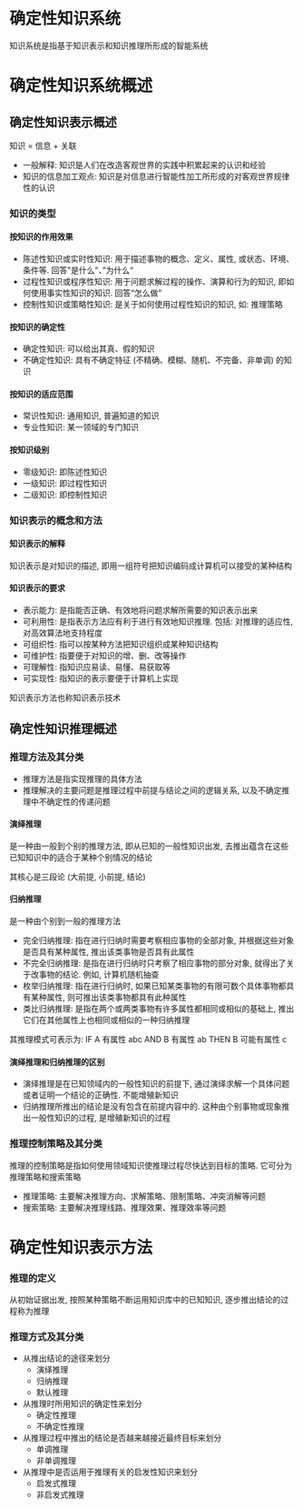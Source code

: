 # 确定性知识系统

知识系统是指基于知识表示和知识推理所形成的智能系统

# 确定性知识系统概述

## 确定性知识表示概述

知识 = 信息 + 关联

- 一般解释: 知识是人们在改造客观世界的实践中积累起来的认识和经验
- 知识的信息加工观点: 知识是对信息进行智能性加工所形成的对客观世界规律性的认识

### 知识的类型

#### 按知识的作用效果

- 陈述性知识或实时性知识: 用于描述事物的概念、定义、属性, 或状态、环境、条件等. 回答"是什么"、”为什么“
- 过程性知识或程序性知识: 用于问题求解过程的操作、演算和行为的知识, 即如何使用事实性知识的知识. 回答“怎么做”
- 控制性知识或策略性知识: 是关于如何使用过程性知识的知识, 如: 推理策略

#### 按知识的确定性

- 确定性知识: 可以给出其真、假的知识
- 不确定性知识: 具有不确定特征 (不精确、模糊、随机、不完备、非单调) 的知识

#### 按知识的适应范围

- 常识性知识: 通用知识, 普遍知道的知识
- 专业性知识: 某一领域的专门知识

#### 按知识级别

- 零级知识: 即陈述性知识
- 一级知识: 即过程性知识
- 二级知识: 即控制性知识

### 知识表示的概念和方法

#### 知识表示的解释

知识表示是对知识的描述, 即用一组符号把知识编码成计算机可以接受的某种结构

#### 知识表示的要求

- 表示能力: 是指能否正确、有效地将问题求解所需要的知识表示出来
- 可利用性: 是指表示方法应有利于进行有效地知识推理. 包括: 对推理的适应性, 对高效算法地支持程度
- 可组织性: 指可以按某种方法把知识组织成某种知识结构
- 可维护性: 指要便于对知识的增、删、改等操作
- 可理解性: 指知识应易读、易懂、易获取等
- 可实现性: 指知识的表示要便于计算机上实现

知识表示方法也称知识表示技术

## 确定性知识推理概述

### 推理方法及其分类

- 推理方法是指实现推理的具体方法
- 推理解决的主要问题是推理过程中前提与结论之间的逻辑关系, 以及不确定推理中不确定性的传递问题

#### 演绎推理

是一种由一般到个别的推理方法, 即从已知的一般性知识出发, 去推出蕴含在这些已知知识中的适合于某种个别情况的结论

其核心是三段论 (大前提, 小前提, 结论)

#### 归纳推理

是一种由个别到一般的推理方法

- 完全归纳推理: 指在进行归纳时需要考察相应事物的全部对象, 并根据这些对象是否具有某种属性, 推出该类事物是否具有此属性
- 不完全归纳推理: 是指在进行归纳时只考察了相应事物的部分对象, 就得出了关于改事物的结论. 例如, 计算机随机抽查
- 枚举归纳推理: 指在进行归纳时, 如果已知某类事物的有限可数个具体事物都具有某种属性, 则可推出该类事物都具有此种属性
- 类比归纳推理: 是指在两个或两类事物有许多属性都相同或相似的基础上, 推出它们在其他属性上也相同或相似的一种归纳推理

其推理模式可表示为: IF A 有属性 abc AND B 有属性 ab THEN B 可能有属性 c

#### 演绎推理和归纳推理的区别

- 演绎推理是在已知领域内的一般性知识的前提下, 通过演绎求解一个具体问题或者证明一个结论的正确性. 不能增殖新知识
- 归纳推理所推出的结论是没有包含在前提内容中的. 这种由个别事物或现象推出一般性知识的过程, 是增殖新知识的过程

### 推理控制策略及其分类

推理的控制策略是指如何使用领域知识使推理过程尽快达到目标的策略. 它可分为推理策略和搜索策略

- 推理策略: 主要解决推理方向、求解策略、限制策略、冲突消解等问题
- 搜索策略: 主要解决推理线路、推理效果、推理效率等问题

# 确定性知识表示方法

### 推理的定义

从初始证据出发, 按照某种策略不断运用知识库中的已知知识, 逐步推出结论的过程称为推理

### 推理方式及其分类

- 从推出结论的途径来划分
  - 演绎推理
  - 归纳推理
  - 默认推理
- 从推理时所用知识的确定性来划分
  - 确定性推理
  - 不确定性推理
- 从推理过程中推出的结论是否越来越接近最终目标来划分
  - 单调推理
  - 非单调推理
- 从推理中是否运用于推理有关的启发性知识来划分
  - 启发式推理
  - 非启发式推理
